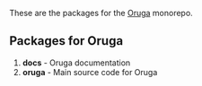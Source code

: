 <p>These are the packages for the <a href="https://oruga.io" target="_blank">Oruga</a> monorepo.</p>

## Packages for Oruga

1. **docs** - Oruga documentation
2. **oruga** - Main source code for Oruga
